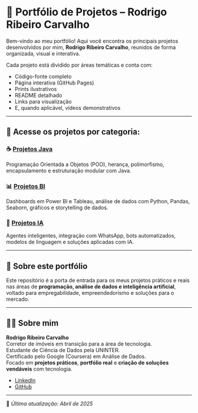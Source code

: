 # 🧠 Portfólio de Projetos – Rodrigo Ribeiro Carvalho

Bem-vindo ao meu portfólio! Aqui você encontra os principais projetos desenvolvidos por mim, **Rodrigo Ribeiro Carvalho**, reunidos de forma organizada, visual e interativa.

Cada projeto está dividido por áreas temáticas e conta com:

- Código-fonte completo
- Página interativa (GitHub Pages)
- Prints ilustrativos
- README detalhado
- Links para visualização
- E, quando aplicável, vídeos demonstrativos

---

## 📂 Acesse os projetos por categoria:

### ☕ [Projetos Java](https://rodrigo-rrc.github.io/Projetos_Java/)
Programação Orientada a Objetos (POO), herança, polimorfismo, encapsulamento e estruturação modular com Java.

### 📊 [Projetos BI](https://rodrigo-rrc.github.io/Projetos_BI/)
Dashboards em Power BI e Tableau, análise de dados com Python, Pandas, Seaborn, gráficos e storytelling de dados.

### 🧠 [Projetos IA](https://rodrigo-rrc.github.io/Projetos_IA/)
Agentes inteligentes, integração com WhatsApp, bots automatizados, modelos de linguagem e soluções aplicadas com IA.

---

## 🎯 Sobre este portfólio

Este repositório é a porta de entrada para os meus projetos práticos e reais nas áreas de **programação, análise de dados e inteligência artificial**, voltado para empregabilidade, empreendedorismo e soluções para o mercado.

---

## 👨‍💻 Sobre mim

**Rodrigo Ribeiro Carvalho**  
Corretor de imóveis em transição para a área de tecnologia.  
Estudante de Ciência de Dados pela UNINTER.  
Certificado pelo Google (Coursera) em Análise de Dados.  
Focado em **projetos práticos**, **portfólio real** e **criação de soluções vendáveis** com tecnologia.

- [LinkedIn](https://www.linkedin.com/in/rodrigo-ribeiro-datascience)
- [GitHub](https://github.com/Rodrigo-RRC)

---

📌 *Última atualização: Abril de 2025*
